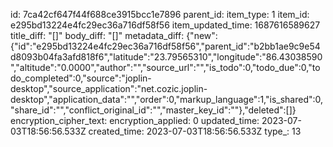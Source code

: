 id: 7ca42cf647f44f688ce3915bcc1e7896
parent_id: 
item_type: 1
item_id: e295bd13224e4fc29ec36a716df58f56
item_updated_time: 1687616589627
title_diff: "[]"
body_diff: "[]"
metadata_diff: {"new":{"id":"e295bd13224e4fc29ec36a716df58f56","parent_id":"b2bb1ae9c9e54d8093b04fa3afd818f6","latitude":"23.79565310","longitude":"86.43038590","altitude":"0.0000","author":"","source_url":"","is_todo":0,"todo_due":0,"todo_completed":0,"source":"joplin-desktop","source_application":"net.cozic.joplin-desktop","application_data":"","order":0,"markup_language":1,"is_shared":0,"share_id":"","conflict_original_id":"","master_key_id":""},"deleted":[]}
encryption_cipher_text: 
encryption_applied: 0
updated_time: 2023-07-03T18:56:56.533Z
created_time: 2023-07-03T18:56:56.533Z
type_: 13